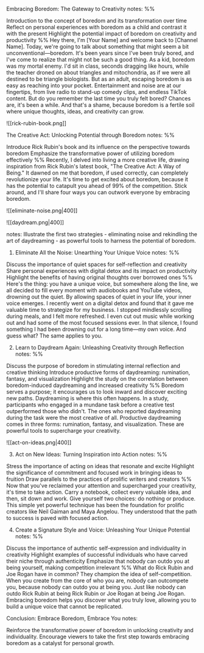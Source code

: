 Embracing Boredom: The Gateway to Creativity
notes:
%%

Introduction to the concept of boredom and its transformation over time
Reflect on personal experiences with boredom as a child and contrast it with the present
Highlight the potential impact of boredom on creativity and productivity
%%
Hey there, I'm [Your Name] and welcome back to [Channel Name]. Today, we're going to talk about something that might seem a bit unconventional—boredom. It's been years since I've been truly bored, and I've come to realize that might not be such a good thing. As a kid, boredom was my mortal enemy. I'd sit in class, seconds dragging like hours, while the teacher droned on about triangles and mitochondria, as if we were all destined to be triangle biologists. But as an adult, escaping boredom is as easy as reaching into your pocket. Entertainment and noise are at our fingertips, from live radio to stand-up comedy clips, and endless TikTok content. But do you remember the last time you truly felt bored? Chances are, it's been a while. And that's a shame, because boredom is a fertile soil where unique thoughts, ideas, and creativity can grow.

![[rick-rubin-book.png]]

The Creative Act: Unlocking Potential through Boredom
notes:
%%

Introduce Rick Rubin's book and its influence on the perspective towards boredom
Emphasize the transformative power of utilizing boredom effectively
%%
Recently, I delved into living a more creative life, drawing inspiration from Rick Rubin's latest book, "The Creative Act: A Way of Being." It dawned on me that boredom, if used correctly, can completely revolutionize your life. It's time to get excited about boredom, because it has the potential to catapult you ahead of 99% of the competition. Stick around, and I'll share four ways you can outwork everyone by embracing boredom.

<split even>
![[eliminate-noise.png|400]]

 
 
 
 
 
 

![[daydream.png|400]]

</split>
notes:
Illustrate the first two strategies - eliminating noise and rekindling the art of daydreaming - as powerful tools to harness the potential of boredom.

1. Eliminate All the Noise: Unearthing Your Unique Voice
notes:
%%

Discuss the importance of quiet spaces for self-reflection and creativity
Share personal experiences with digital detox and its impact on productivity
Highlight the benefits of having original thoughts over borrowed ones
%%
Here's the thing: you have a unique voice, but somewhere along the line, we all decided to fill every moment with audiobooks and YouTube videos, drowning out the quiet. By allowing spaces of quiet in your life, your inner voice emerges. I recently went on a digital detox and found that it gave me valuable time to strategize for my business. I stopped mindlessly scrolling during meals, and I felt more refreshed. I even cut out music while working out and had some of the most focused sessions ever. In that silence, I found something I had been drowning out for a long time—my own voice. And guess what? The same applies to you.

2. Learn to Daydream Again: Unleashing Creativity through Reflection
notes:
%%

Discuss the purpose of boredom in stimulating internal reflection and creative thinking
Introduce productive forms of daydreaming: rumination, fantasy, and visualization
Highlight the study on the correlation between boredom-induced daydreaming and increased creativity
%%
Boredom serves a purpose; it encourages us to look inward and discover exciting new paths. Daydreaming is where this often happens. In a study, participants who engaged in a mundane task before a creative test outperformed those who didn't. The ones who reported daydreaming during the task were the most creative of all. Productive daydreaming comes in three forms: rumination, fantasy, and visualization. These are powerful tools to supercharge your creativity.

![[act-on-ideas.png|400]]

3. Act on New Ideas: Turning Inspiration into Action
notes:
%%

Stress the importance of acting on ideas that resonate and excite
Highlight the significance of commitment and focused work in bringing ideas to fruition
Draw parallels to the practices of prolific writers and creators
%%
Now that you've reclaimed your attention and supercharged your creativity, it's time to take action. Carry a notebook, collect every valuable idea, and then, sit down and work. Give yourself two choices: do nothing or produce. This simple yet powerful technique has been the foundation for prolific creators like Neil Gaiman and Maya Angelou. They understood that the path to success is paved with focused action.

4. Create a Signature Style and Voice: Unleashing Your Unique Potential
notes:
%%

Discuss the importance of authentic self-expression and individuality in creativity
Highlight examples of successful individuals who have carved their niche through authenticity
Emphasize that nobody can outdo you at being yourself, making competition irrelevant
%%
What do Rick Rubin and Joe Rogan have in common? They champion the idea of self-competition. When you create from the core of who you are, nobody can outcompete you, because nobody can outdo you at being you. Just like nobody can outdo Rick Rubin at being Rick Rubin or Joe Rogan at being Joe Rogan. Embracing boredom helps you discover what you truly love, allowing you to build a unique voice that cannot be replicated.

Conclusion: Embrace Boredom, Embrace You
notes:

Reinforce the transformative power of boredom in unlocking creativity and individuality. Encourage viewers to take the first step towards embracing boredom as a catalyst for personal growth.
